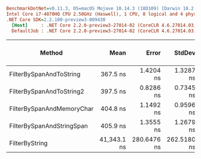 ``` ini

BenchmarkDotNet=v0.11.3, OS=macOS Mojave 10.14.3 (18D109) [Darwin 18.2.0]
Intel Core i7-4870HQ CPU 2.50GHz (Haswell), 1 CPU, 8 logical and 4 physical cores
.NET Core SDK=2.2.100-preview3-009430
  [Host]     : .NET Core 2.2.0-preview3-27014-02 (CoreCLR 4.6.27014.03, CoreFX 4.6.27014.02), 64bit RyuJIT
  DefaultJob : .NET Core 2.2.0-preview3-27014-02 (CoreCLR 4.6.27014.03, CoreFX 4.6.27014.02), 64bit RyuJIT


```
|                    Method |        Mean |       Error |      StdDev | Rank | Gen 0/1k Op | Gen 1/1k Op | Gen 2/1k Op | Allocated Memory/Op |
|-------------------------- |------------:|------------:|------------:|-----:|------------:|------------:|------------:|--------------------:|
|   FilterBySpanAndToString |    367.5 ns |   1.4204 ns |   1.3287 ns |    1 |      0.1016 |           - |           - |               640 B |
|  FilterBySpanAndToString2 |    397.5 ns |   0.8286 ns |   0.7345 ns |    2 |      0.0987 |           - |           - |               624 B |
| FilterBySpanAndMemoryChar |    404.8 ns |   1.1492 ns |   0.9596 ns |    3 |      0.0482 |           - |           - |               304 B |
| FilterBySpanAndStringSpan |    405.9 ns |   1.3555 ns |   1.2679 ns |    3 |      0.0482 |           - |           - |               304 B |
|            FilterByString | 41,343.1 ns | 280.6476 ns | 262.5180 ns |    4 |      0.1831 |           - |           - |              1392 B |
